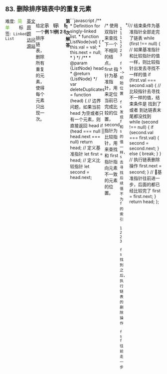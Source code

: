<div style="font-size: 20px; margin-bottom: 15px; font-weight: bold;">83. 删除排序链表中的重复元素</div>
<div style="display: flex; font-size: 14px; justify-content: space-between;"><div><span style="margin-right: 30px;">难度:&nbsp;&nbsp;<label style="color: rgb(90, 183, 38);">简单</label></span><span style="margin-right: 30px;">标签:&nbsp;&nbsp;<code>Linked List</code></span></div><div><span style="margin-right: 15px;"><a href="https://leetcode.com/problems/remove-duplicates-from-sorted-list/">英文原题</a></span><span><a href="https://leetcode-cn.com/problems/remove-duplicates-from-sorted-list/">访问源站</a></span></div>
<hr style="height: 1px; margin: 1em 0px;" />
<p>给定一个排序链表，删除所有重复的元素，使得每个元素只出现一次。</p>

<p><strong>示例&nbsp;1:</strong></p>

<pre><strong>输入:</strong> 1-&gt;1-&gt;2
<strong>输出:</strong> 1-&gt;2
</pre>

<p><strong>示例&nbsp;2:</strong></p>

<pre><strong>输入:</strong> 1-&gt;1-&gt;2-&gt;3-&gt;3
<strong>输出:</strong> 1-&gt;2-&gt;3</pre>

<hr style="height: 1px; margin: 1em 0px;" />
<strong>第1次解答</strong>
```javascript
/**
 * Definition for singly-linked list.
 * function ListNode(val) {
 *     this.val = val;
 *     this.next = null;
 * }
 */
/**
 * @param {ListNode} head
 * @return {ListNode}
 */
var deleteDuplicates = function (head) {
  // 边界问题，如果当前 head 为空或者只有一个元素，则直接返回 head
  if (head === null || head.next === null) return head;
  // 定义基准指针
  let first = head;
  // 定义比较指针
  let second = head.next;

  /*
    使用双指针来查找下一个不相同的结点，first 指针为基准指针，用来定位当前已完成比较的位置， second 指针为比较指针，用来查找和 first 指针指向元素不一致的元素的位置。
    
            1 1 1 1 2 2 3
            f s ->                初始位置
            f       s             发现 f 和 s 的值一样， s 去寻找后续值不为 f 的索引
            1 2 2 3
            f s                   找到之后，执行链表的删除操作
              f s                 f 往前走一步
  */

  // 结束条件为基准指针全部走完了链表
  while (first !== null) {
    // 如果基准指针和比较指针的值一样，则比较指针出发去寻找不一样的值
    if (first.val === second.val) {
      // 比较指针去寻找不一样的值，结束条件是 找到了 或者 到达链表末尾都没找到
      while (second !== null) {
        if (second.val === first.val) {
          second = second.next;
        } else {
          break;
        }
      }
      // 执行链表删除操作
      first.next = second;
    }
    // 基准指针往前进一步，后面的都已经比较完了
    first = first.next;
  }
  return head;
};
```